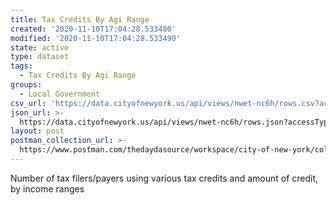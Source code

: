 ```yaml
---
title: Tax Credits By Agi Range
created: '2020-11-10T17:04:28.533480'
modified: '2020-11-10T17:04:28.533490'
state: active
type: dataset
tags:
  - Tax Credits By Agi Range
groups:
  - Local Government
csv_url: 'https://data.cityofnewyork.us/api/views/nwet-nc6h/rows.csv?accessType=DOWNLOAD'
json_url: >-
  https://data.cityofnewyork.us/api/views/nwet-nc6h/rows.json?accessType=DOWNLOAD
layout: post
postman_collection_url: >-
  https://www.postman.com/thedaydasource/workspace/city-of-new-york/collection/15909983-9751911d-a330-40b5-b4a9-810bc0058f7d
---
```

Number of tax filers/payers using various tax credits and amount of credit, by income ranges
